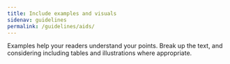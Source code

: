 ```yaml
---
title: Include examples and visuals
sidenav: guidelines
permalink: /guidelines/aids/
---
```


Examples help your readers understand your points. Break up the text, and considering including tables and illustrations where appropriate.
